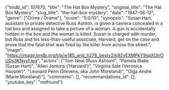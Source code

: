 {"tmdb_id": 107670, "title": "The Hat Box Mystery", "original_title": "The Hat Box Mystery", "slug_title": "the-hat-box-mystery", "date": "1947-06-12", "genre": ["Crime / Drame"], "score": "5.0/10", "synopsis": "Susan Hart, assistant to private detective Russ Ashton, is given a camera concealed in a hat box and assigned to take a picture of a woman. A gun is accidentally hidden in the box and the woman is killed. Susan is charged with murder, but Russ and his less-than-useful associate, Harvard, get on the case and prove that the fatal shot was fired by the killer from across the street.", "image": "https://image.tmdb.org/t/p/w185_and_h278_bestv2/k92vEXMPkY9spXUtrOUDs3KNyvf.jpg", "actors": ["Tom Neal (Russ Ashton)", "Pamela Blake (Susan Hart)", "Allen Jenkins ('Harvard')", "Virginia Sale (Veronica Hoopler)", "Leonard Penn (Stevens, aka John Moreland)", "Olga Andre (Marie Moreland)"], "comments": [], "recommandations_id": [], "youtube_key": "notfound"}